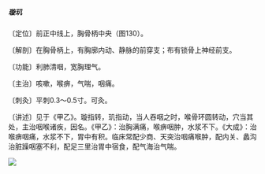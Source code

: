 ##### 璇玑

〔定位〕前正中线上，胸骨柄中央（图130）。

〔解剖〕在胸骨柄上，有胸廓内动、静脉的前穿支；布有锁骨上神经前支。

〔功能〕利肺清咽，宽胸理气。

〔主治〕咳嗽，喉痹，气喘，咽痛。

〔刺灸〕平刺0.3〜0.5寸。可灸。

〔讲述〕见于《甲乙》。璇指转，玑指动，当人吞咽之时，喉骨环圆转动，穴当其处，主治咽喉诸疾，因名。《甲乙》：治胸满痛，喉痹咽肿，水浆不下。《大成》：治喉痹咽痛，水浆不下，胃中有积。临床常配少商、天突治咽痛喉肿，配内关、蠡沟治脏躁咽塞不利，配足三里治胃中宿食，配气海治气喘。

![](img/图130.jpg)
